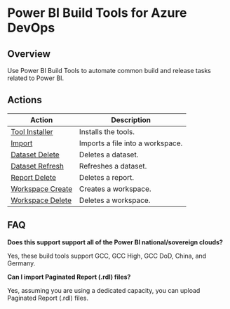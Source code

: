 # Power BI Build Tools for Azure DevOps


## Overview
Use Power BI Build Tools to automate common build and release tasks related to Power BI.


## Actions

| Action | Description
|--------|------------
| [Tool Installer](./docs/tasks/PowerBIToolInstaller.md) | Installs the tools.
| [Import](./docs/tasks/PowerBIImport.md) | Imports a file into a workspace.
| [Dataset Delete](./docs/tasks/PowerBIDatasetDelete.md) | Deletes a dataset.
| [Dataset Refresh](./docs/tasks/PowerBIDatasetRefresh.md) | Refreshes a dataset.
| [Report Delete](./docs/tasks/PowerBIReportDelete.md) | Deletes a report.
| [Workspace Create](./docs/tasks/PowerBIWorkspaceCreate.md) | Creates a workspace.
| [Workspace Delete](./docs/tasks/PowerBIWorkspaceDelete.md) | Deletes a workspace.


## FAQ

**Does this support support all of the Power BI national/sovereign clouds?**

Yes, these build tools support GCC, GCC High, GCC DoD, China, and Germany.

  
**Can I import Paginated Report (.rdl) files?**

Yes, assuming you are using a dedicated capacity, you can upload Paginated Report (.rdl) files.